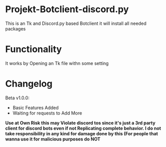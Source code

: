 # Projekt-Botclient-discord.py
This is an Tk and Discord.py based Botclient
it will install all needed packages

# Functionality
It works by Opening an Tk file withn some setting

# Changelog

Beta v1.0.0:
* Basic Features Added 
* Waiting for requests to Add More

**Use at Own Risk this may Violate discord tos since it's just a 3rd party client for discord bots even if not Replicating complete behavior. I do not take responsibility in any kind for damage done by this (For people that wanna use it for malicious purposes do NOT** 
